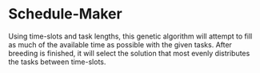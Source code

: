 # Schedule-Maker
Using time-slots and task lengths, this genetic algorithm will attempt to fill as much of the available time as possible with the given tasks.
After breeding is finished, it will select the solution that most evenly distributes the tasks between time-slots.
